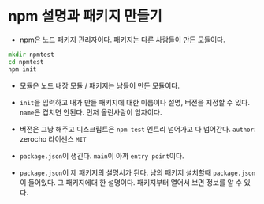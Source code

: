 # npm 설명과 패키지 만들기

- npm은 노드 패키지 관리자이다. 패키지는 다른 사람들이 만든 모듈이다.

```cmd
mkdir npmtest
cd npmtest
npm init
```

- 모듈은 노드 내장 모듈 / 패키지는 남들이 만든 모듈이다.

- `init`을 입력하고 내가 만들 패키지에 대한 이름이나 설명, 버전을 지정할 수 있다. `name`은 겹치면 안된다. 먼저 올린사람이 임자이다. 

- 버전은 그냥 해주고 디스크립트은 `npm test` 엔트리 넘어가고 다 넘어간다. `author`: zerocho 라이센스 `MIT` 

- `package.json`이 생긴다. `main`이 아까 `entry point`이다. 

- `package.json`이 제 패키지의 설명서가 된다. 남의 패키지 설치할때 `package.json`이 들어있다. 그 패키지에대 한 설명이다. 패키지부터 열어서 보면 정보를 알 수 있다. 
